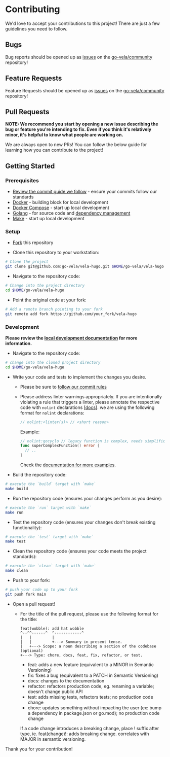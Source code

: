 # Contributing

We'd love to accept your contributions to this project! There are just a few guidelines you need to follow.

## Bugs

Bug reports should be opened up as [issues](https://help.github.com/en/github/managing-your-work-on-github/about-issues) on the [go-vela/community](https://github.com/go-vela/community) repository!

## Feature Requests

Feature Requests should be opened up as [issues](https://help.github.com/en/github/managing-your-work-on-github/about-issues) on the [go-vela/community](https://github.com/go-vela/community) repository!

## Pull Requests

**NOTE: We recommend you start by opening a new issue describing the bug or feature you're intending to fix. Even if you think it's relatively minor, it's helpful to know what people are working on.**

We are always open to new PRs! You can follow the below guide for learning how you can contribute to the project!

## Getting Started

### Prerequisites

* [Review the commit guide we follow](https://chris.beams.io/posts/git-commit/#seven-rules) - ensure your commits follow our standards
* [Docker](https://docs.docker.com/install/) - building block for local development
* [Docker Compose](https://docs.docker.com/compose/install/) - start up local development
* [Golang](https://golang.org/dl/) - for source code and [dependency management](https://github.com/golang/go/wiki/Modules)
* [Make](https://www.gnu.org/software/make/) - start up local development

### Setup

* [Fork](/fork) this repository

* Clone this repository to your workstation:

```bash
# Clone the project
git clone git@github.com:go-vela/vela-hugo.git $HOME/go-vela/vela-hugo
```

* Navigate to the repository code:

```bash
# Change into the project directory
cd $HOME/go-vela/vela-hugo
```

* Point the original code at your fork:

```bash
# Add a remote branch pointing to your fork
git remote add fork https://github.com/your_fork/vela-hugo
```

### Development

**Please review the [local development documentation](../DOCS.md) for more information.**

* Navigate to the repository code:

```bash
# change into the cloned project directory
cd $HOME/go-vela/vela-hugo
```

* Write your code and tests to implement the changes you desire.
  * Please be sure to [follow our commit rules](https://chris.beams.io/posts/git-commit/#seven-rules)
  * Please address linter warnings appropriately. If you are intentionally violating a rule that triggers a linter, please annotate the respective code with `nolint` declarations [[docs](https://golangci-lint.run/usage/false-positives/)]. we are using the following format for `nolint` declarations:

    ```go
    // nolint:<linter(s)> // <short reason>
    ```
  
    Example:

    ```go
    // nolint:gocyclo // legacy function is complex, needs simplification
    func superComplexFunction() error {
      // ..
    }
    ```

    Check the [documentation for more examples](https://golangci-lint.run/usage/false-positives/).

* Build the repository code:

```bash
# execute the `build` target with `make`
make build
```

* Run the repository code (ensures your changes perform as you desire):

```bash
# execute the `run` target with `make`
make run
```

* Test the repository code (ensures your changes don't break existing functionality):

```bash
# execute the `test` target with `make`
make test
```

* Clean the repository code (ensures your code meets the project standards):

```bash
# execute the `clean` target with `make`
make clean
```

* Push to your fork:

```bash
# push your code up to your fork
git push fork main
```

* Open a pull request!
  * For the title of the pull request, please use the following format for the title:

    ```text
    feat(wobble): add hat wobble
    ^--^^------^  ^------------^
    |   |         |
    |   |         +---> Summary in present tense.
    |   +---> Scope: a noun describing a section of the codebase (optional)
    +---> Type: chore, docs, feat, fix, refactor, or test.
    ```

    * feat: adds a new feature (equivalent to a MINOR in Semantic Versioning)
    * fix: fixes a bug (equivalent to a PATCH in Semantic Versioning)
    * docs: changes to the documentation
    * refactor: refactors production code, eg. renaming a variable; doesn't change public API
    * test: adds missing tests, refactors tests; no production code change
    * chore: updates something without impacting the user (ex: bump a dependency in package.json or go.mod); no production code change

    If a code change introduces a breaking change, place ! suffix after type, ie. feat(change)!: adds breaking change. correlates with MAJOR in semantic versioning.

Thank you for your contribution!
